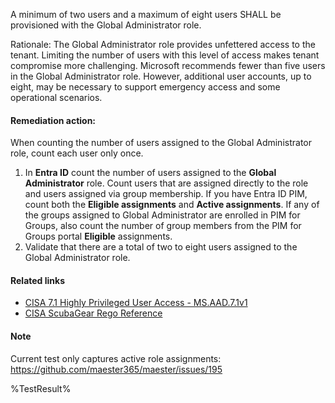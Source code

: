 A minimum of two users and a maximum of eight users SHALL be provisioned with the Global Administrator role.

Rationale: The Global Administrator role provides unfettered access to the tenant. Limiting the number of users with this level of access makes tenant compromise more challenging. Microsoft recommends fewer than five users in the Global Administrator role. However, additional user accounts, up to eight, may be necessary to support emergency access and some operational scenarios.

#### Remediation action:

When counting the number of users assigned to the Global Administrator role, count each user only once.

1. In **Entra ID** count the number of users assigned to the **Global Administrator** role. Count users that are assigned directly to the role and users assigned via group membership. If you have Entra ID PIM, count both the **Eligible assignments** and **Active assignments**. If any of the groups assigned to Global Administrator are enrolled in PIM for Groups, also count the number of group members from the PIM for Groups portal **Eligible** assignments.
2. Validate that there are a total of two to eight users assigned to the Global Administrator role.

#### Related links

* [CISA 7.1 Highly Privileged User Access - MS.AAD.7.1v1](https://github.com/cisagov/ScubaGear/blob/main/PowerShell/ScubaGear/baselines/aad.md#msaad71v1)
* [CISA ScubaGear Rego Reference](https://github.com/cisagov/ScubaGear/blob/main/PowerShell/ScubaGear/Rego/AADConfig.rego#L761)

#### Note
Current test only captures active role assignments: https://github.com/maester365/maester/issues/195

<!--- Results --->
%TestResult%
